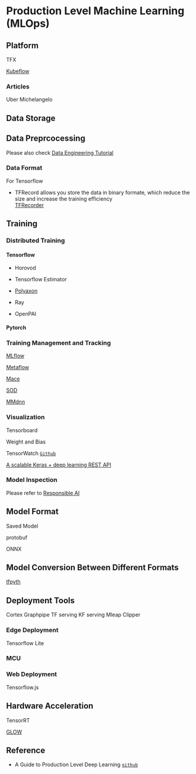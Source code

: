 # Production Level Machine Learning (MLOps)


## Platform

TFX

[Kubeflow](https://www.kubeflow.org/)

### Articles

Uber Michelangelo

## Data Storage

## Data Preprcocessing

Please also check [Data Engineering Tutorial](Data_Engineering.md)

### Data Format 

For Tensorflow
* TFRecord allows you store the data in binary formate, which reduce the size and increase the training efficiency  
[TFRecorder](https://github.com/google/tensorflow-recorder)



## Training

### Distributed Training

#### Tensorflow

* Horovod

* Tensorflow Estimator

* [Polyaxon](https://polyaxon.com/)

* Ray

* OpenPAI

#### Pytorch


### Training Management and Tracking

[MLflow](https://mlflow.org/)

[Metaflow](https://metaflow.org/)

[Mace](https://github.com/XiaoMi/mace)

[SOD](https://github.com/symisc/sod)

[MMdnn](https://github.com/Microsoft/MMdnn)

### Visualization

Tensorboard

Weight and Bias

TensorWatch [`Github`](https://github.com/microsoft/tensorwatch)

[A scalable Keras + deep learning REST API](https://www.pyimagesearch.com/2018/01/29/scalable-keras-deep-learning-rest-api/)

### Model Inspection

Please refer to [Responsible AI](Responsible_AI.md)

## Model Format

Saved Model

protobuf

ONNX

## Model Conversion Between Different Formats

[tfpyth](https://github.com/BlackHC/tfpyth)


## Deployment Tools

Cortex
Graphpipe
TF serving
KF serving
Mleap
Clipper

### Edge Deployment

Tensorflow Lite

### MCU

### Web Deployment

Tensorflow.js


## Hardware Acceleration

TensorRT

[GLOW](https://github.com/pytorch/glow)




## Reference
* A Guide to Production Level Deep Learning [`github`](https://github.com/alirezadir/Production-Level-Deep-Learning)
